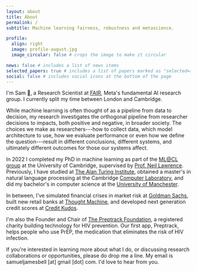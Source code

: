 ```yaml
---
layout: about
title: About
permalink: /
subtitle: Machine learning fairness, robustness and metascience.

profile:
  align: right
  image: profile-august.jpg
  image_circular: false # crops the image to make it circular

news: false # includes a list of news items
selected_papers: true # includes a list of papers marked as "selected={true}"
social: false # includes social icons at the bottom of the page
---
```


I'm Sam 👋, a Research Scientist at [FAIR](https://ai.facebook.com/research/), Meta's fundamental AI research group. I currently split my time between London and Cambridge. 

While machine learning is often thought of as a pipeline from data to decision, my research investigates the orthogonal pipeline from researcher decisions to impacts, both positive and negative, in broader society.
The choices we make as researchers---how to collect data, which model architecture to use, how we evaluate performance or even how we define the question---result in different conclusions, different systems, and ultimately different outcomes for those our systems affect.

In 2022 I completed my PhD in machine learning as part of the [ML@CL group](https://mlatcl.github.io/) at the University of Cambridge, supervised by [Prof. Neil Lawrence](https://inverseprobability.com/).
Previously, I have studied at [The Alan Turing Institute](https://www.turing.ac.uk), obtained a master's in natural language processing at the Cambridge [Computer Laboratory](https://www.cl.cam.ac.uk/), and did my bachelor's in computer science at the [University of Manchester](https://www.cs.manchester.ac.uk/).

In between, I've simulated financial crises in market risk at [Goldman Sachs](https://www.goldmansachs.com), built new retail banks at [Thought Machine](https://www.thoughtmachine.net/), and developed next generation credit scores at [Credit Kudos](https://creditkudos.com/).

I'm also the Founder and Chair of [The Preptrack Foundation](https://preptrack.co.uk), a registered charity building technology for HIV prevention. Our first app, Preptrack, helps people who use PrEP, the medication that eliminates the risk of HIV infection.

If you're interested in learning more about what I do, or discussing research collaborations or opportunities, please do drop me a line. My email is samueljamesbell [at] gmail [dot] com. I'd love to hear from you.




